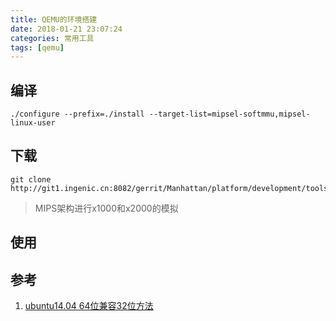 ```yaml
---
title: QEMU的环境搭建
date: 2018-01-21 23:07:24
categories: 常用工具
tags: [qemu]
---
```


## 编译

```
./configure --prefix=./install --target-list=mipsel-softmmu,mipsel-linux-user
```

<!--more-->

## 下载

```
git clone http://git1.ingenic.cn:8082/gerrit/Manhattan/platform/development/tools/qemu
```
>MIPS架构进行x1000和x2000的模拟 

## 使用

## 参考

1. [ubuntu14.04 64位兼容32位方法](http://blog.csdn.net/lzpdz/article/details/50352299)
